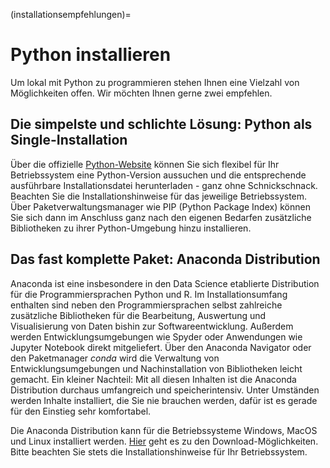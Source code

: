 (installationsempfehlungen)=
# Python installieren

Um lokal mit Python zu programmieren stehen Ihnen eine Vielzahl von Möglichkeiten offen. Wir möchten Ihnen gerne zwei empfehlen.

## Die simpelste und schlichte Lösung: Python als Single-Installation

Über die offizielle [Python-Website](https://www.python.org/downloads/) können Sie sich flexibel für Ihr Betriebssystem eine Python-Version aussuchen und die entsprechende ausführbare Installationsdatei herunterladen - ganz ohne Schnickschnack. Beachten Sie die Installationshinweise für das jeweilige Betriebssystem. Über Paketverwaltungsmanager wie PIP (Python Package Index) können Sie sich dann im Anschluss ganz nach den eigenen Bedarfen zusätzliche Bibliotheken zu ihrer Python-Umgebung hinzu installieren.

## Das fast komplette Paket: Anaconda Distribution 

Anaconda ist eine insbesondere in den Data Science etablierte Distribution für die Programmiersprachen Python und R. Im Installationsumfang enthalten sind neben den Programmiersprachen selbst zahlreiche zusätzliche Bibliotheken für die Bearbeitung, Auswertung und Visualisierung von Daten bishin zur Softwareentwicklung. Außerdem werden Entwicklungsumgebungen wie Spyder oder Anwendungen wie Jupyter Notebook direkt mitgeliefert. Über den Anaconda Navigator oder den Paketmanager *conda* wird die Verwaltung von Entwicklungsumgebungen und Nachinstallation von Bibliotheken leicht gemacht. Ein kleiner Nachteil: Mit all diesen Inhalten ist die Anaconda Distribution durchaus umfangreich und speicherintensiv. Unter Umständen werden Inhalte installiert, die Sie nie brauchen werden, dafür ist es gerade für den Einstieg sehr komfortabel.

Die Anaconda Distribution kann für die Betriebssysteme Windows, MacOS und Linux installiert werden. [Hier](https://www.anaconda.com/products/distribution) geht es zu den Download-Möglichkeiten. Bitte beachten Sie stets die Installationshinweise für Ihr Betriebssystem.